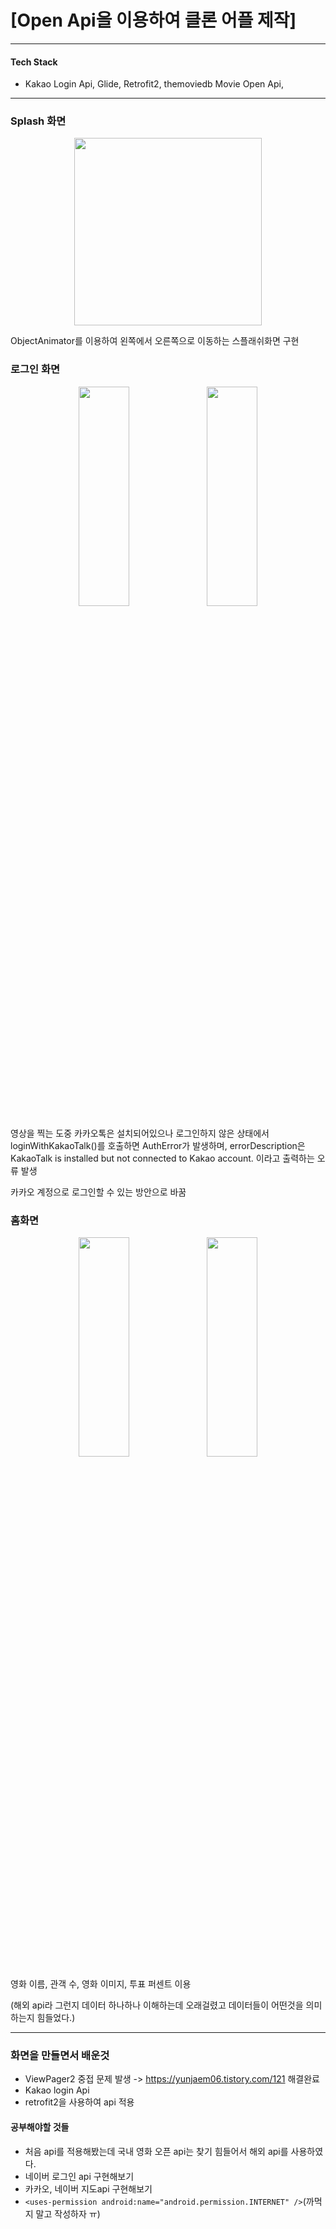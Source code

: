 # [Open Api을 이용하여 클론 어플 제작]
***
#### Tech Stack
* Kakao Login Api, Glide, Retrofit2, themoviedb Movie Open Api, 

***
### Splash 화면
<p align="center">
    <img src="https://user-images.githubusercontent.com/96619472/208282881-c7028971-0c99-4fb6-a0f9-4f59831017e3.png" width="300"/>
</p>

ObjectAnimator를 이용하여 왼쪽에서 오른쪽으로 이동하는 스플래쉬화면 구현

### 로그인 화면
<p align="center">
    <img src="https://user-images.githubusercontent.com/96619472/208282884-fb04dfc0-41ad-412c-9125-3b94dc313d6c.png" width="40%" height="30%">
    <img src="https://user-images.githubusercontent.com/96619472/208282885-f99e7512-d2be-4005-8374-bf8d1897270f.png" width="40%" height="30%">
</p>

영상을 찍는 도중 카카오톡은 설치되어있으나 로그인하지 않은 상태에서 loginWithKakaoTalk()를 호출하면 AuthError가 발생하며, 
errorDescription은 KakaoTalk is installed but not connected to Kakao account. 이라고 출력하는 오류 발생

카카오 계정으로 로그인할 수 있는 방안으로 바꿈

### 홈화면
<p align="center">
    <img src="https://user-images.githubusercontent.com/96619472/208282882-02af7fc8-a1f6-4dab-be1d-8edc3f012632.png" width="40%" height="30%">
    <img src="https://user-images.githubusercontent.com/96619472/208282883-e3297599-bcba-4425-a814-79f6c99fa30a.png" width="40%" height="30%">
</p>

영화 이름, 관객 수, 영화 이미지, 투표 퍼센트 이용

(해외 api라 그런지 데이터 하나하나 이해하는데 오래걸렸고 데이터들이 어떤것을 의미하는지 힘들었다.)

***
### 화면을 만들면서 배운것
* ViewPager2 중접 문제 발생 -> https://yunjaem06.tistory.com/121 해결완료
* Kakao login Api 
* retrofit2을 사용하여 api 적용

#### 공부해야할 것들
* 처음 api를 적용해봤는데 국내 영화 오픈 api는 찾기 힘들어서 해외 api를 사용하였다.
* 네이버 로그인 api 구현해보기
* 카카오, 네이버 지도api 구현해보기
* `<uses-permission android:name="android.permission.INTERNET" />`(까먹지 말고 작성하자 ㅠ)